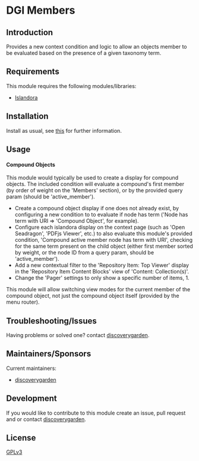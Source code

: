 # DGI Members

## Introduction

Provides a new context condition and logic to allow an objects member to be evaluated based on
the presence of a given taxonomy term.

## Requirements

This module requires the following modules/libraries:

* [Islandora](https://github.com/Islandora/islandora)

## Installation

Install as usual, see
[this](https://www.drupal.org/docs/extending-drupal/installing-modules) for
further information.

## Usage

#### Compound Objects
This module would typically be used to create a display for compound objects. The included
condition will evaluate a compound's first member (by order of weight on the 'Members' section),
or by the provided query param (should be 'active_member').
* Create a compound object display if one does not already exist, by configuring a new condition
to to evaluate if node has term ('Node has term with URI => 'Compound Object', for example).
* Configure each islandora display on the context page (such as 'Open Seadragon', 'PDFjs Viewer', etc.)
to also evaluate this module's provided condition, 'Compound active member node has term with URI',
checking for the same term present on the child object (either first member sorted by weight, or
the node ID from a query param, should be 'active_member').
* Add a new contextual filter to the 'Repository Item: Top Viewer' display in the 'Repository Item Content Blocks'
view of 'Content: Collection(s)'.
* Change the 'Pager' settings to only show a specific number of items, 1.

This module will allow switching view modes for the current member of the compound object,
not just the compound object itself (provided by the menu router).

## Troubleshooting/Issues

Having problems or solved one? contact
[discoverygarden](http://support.discoverygarden.ca).

## Maintainers/Sponsors

Current maintainers:

* [discoverygarden](http://www.discoverygarden.ca)

## Development

If you would like to contribute to this module create an issue, pull request
and or contact
[discoverygarden](http://support.discoverygarden.ca).

## License

[GPLv3](http://www.gnu.org/licenses/gpl-3.0.txt)
